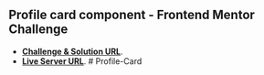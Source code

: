 ## Profile card component - Frontend Mentor Challenge

- **[Challenge & Solution URL](https://www.frontendmentor.io/solutions/profile-card-component-y-rIOYBio)**.
- **[Live Server URL](https://ahmedbesheer.github.io/profile-card-component/)**.
#   P r o f i l e - C a r d  
 